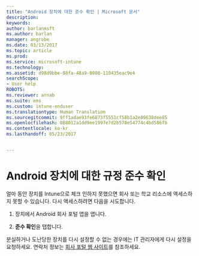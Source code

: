 ```yaml
---
title: "Android 장치에 대한 준수 확인 | Microsoft 문서"
description: 
keywords: 
author: barlanmsft
ms.author: barlan
manager: angrobe
ms.date: 03/13/2017
ms.topic: article
ms.prod: 
ms.service: microsoft-intune
ms.technology: 
ms.assetid: d98d9bbe-98fa-48a9-8808-110435eac9e4
searchScope:
- User help
ROBOTS: 
ms.reviewer: arnab
ms.suite: ems
ms.custom: intune-enduser
ms.translationtype: Human Translation
ms.sourcegitcommit: 9ff1adae93fe6873f5551cf58b1a2e89638dee85
ms.openlocfilehash: 088012a1dd9ee1997e7d2b578e54774c4bd586fb
ms.contentlocale: ko-kr
ms.lasthandoff: 05/23/2017


---
```


# <a name="check-compliance-on-your-android-device"></a>Android 장치에 대한 규정 준수 확인

얼마 동안 장치를 Intune으로 체크 인하지 못했으면 회사 또는 학교 리소스에 액세스하지 못할 수 있습니다. 다시 액세스하려면 다음을 시도합니다.

1. 장치에서 Android 회사 포털 앱을 엽니다.

2. **준수 확인**을 탭합니다.

분실하거나 도난당한 장치를 다시 설정할 수 없는 경우에는 IT 관리자에게 다시 설정을 요청하세요. 연락처 정보는 [회사 포털 웹 사이트](http://portal.manage.microsoft.com)를 참조하세요.


